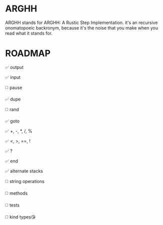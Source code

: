 ARGHH
=====

ARGHH stands for ARGHH: A Rustic Step Implementation. it's an recursive onomatopoeic backronym, because it's the noise that you make when you read what it stands for.

ROADMAP
=======

:white_check_mark: output

:white_check_mark: input

:white_medium_square: pause

:white_check_mark: dupe

:white_medium_square: rand

:white_check_mark: goto

:white_check_mark: +, -, *, /, %

:white_check_mark: <, >, ==, !

:white_check_mark: ?

:white_check_mark: end

:white_check_mark: alternate stacks

:white_medium_square: string operations

:white_medium_square: methods

:white_medium_square: tests

:white_medium_square: kind types:kissing_heart:
